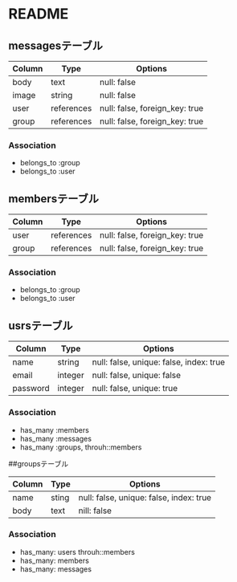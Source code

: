 # README


## messagesテーブル

|Column|Type|Options|
|------|----|-------|
|body|text|null: false|
|image|string|null: false|
|user|references|null: false, foreign_key: true|
|group|references|null: false, foreign_key: true|

### Association
- belongs_to :group
- belongs_to :user



## membersテーブル

|Column|Type|Options|
|------|----|-------|
|user|references|null: false, foreign_key: true|
|group|references|null: false, foreign_key: true|

### Association
- belongs_to :group
- belongs_to :user




## usrsテーブル

|Column|Type|Options|
|------|----|-------|
|name|string|null: false, unique: false, index: true|
|email|integer|null: false, unique: false|
|password|integer|null: false, unique: true|

### Association
- has_many :members
- has_many :messages
- has_many :groups, throuh::members



##groupsテーブル

|Column|Type|Options|
|------|----|-------|
|name|sting|null: false, unique: false, index: true|
|body|text|nill: false|

### Association
- has_many: users throuh::members
- has_many: members
- has_many: messages










